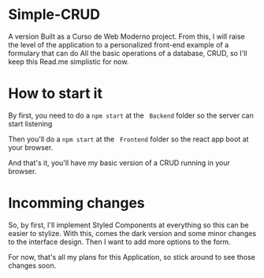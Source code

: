 # Simple-CRUD
A version Built as a Curso de Web Moderno project. From this, I will raise the level of the application to
a personalized front-end example of a formulary that can do All the basic operations of a database, CRUD,
 so I'll keep this Read.me simplistic for now.


# How to start it

By first, you need to do a `npm start` at the ` Backend` folder so the server can start listening

Then you'll do a `npm start` at the ` Frontend` folder so the react app boot at your browser.

And that's it, you'll have my basic version of a CRUD running in your browser.



# Incomming changes

So, by first, I'll implement Styled Components at everything so this can be easier to stylize.
With this, comes the dark version and some minor changes to the interface design.
Then I want to add more options to the form.

For now, that's all my plans for this Application, so stick around to see those changes soon.
